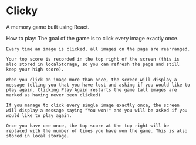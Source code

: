 # Clicky
A memory game built using React.

How to play:
    The goal of the game is to click every image exactly once.

    Every time an image is clicked, all images on the page are rearranged. 

    Your top score is recorded in the top right of the screen (this is also stored in localStorage, so you can refresh the page and still keep your high score).

    When you click an image more than once, the screen will display a message telling you that you have lost and asking if you would like to play again. Clicking Play Again restarts the game (all images are marked as having never been clicked)

    If you manage to click every single image exactly once, the screen will display a message saying "You won!" and you will be asked if you would like to play again.

    Once you have one once, the top score at the top right will be replaced with the number of times you have won the game. This is also stored in local storage.